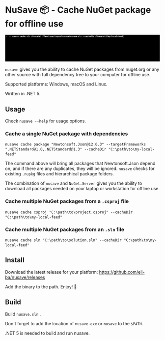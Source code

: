 # NuSave 📦 - Cache NuGet package for offline use

![](./readme/recording.gif)

`nusave` gives you the ability to cache NuGet packages from nuget.org or
any other source with full dependency tree to your computer for offline use.

Supported platforms: Windows, macOS and Linux.

Written in .NET 5.

## Usage

Check `nusave --help` for usage options.

### Cache a single NuGet package with dependencies
```shell
nusave cache package "Newtonsoft.Json@12.0.3" --targetFrameworks ".NETStandard@1.0,.NETStandard@1.3" --cacheDir "C:\path\to\my-local-feed"
```

The command above will bring all packages that Newtonsoft.Json depend on, and if there are 
any duplicates, they will be ignored. `nusave` checks for existing `.nupkg` files and 
hierarchical package folders.

The combination of `nusave` and `NuGet.Server` gives you the ability to download all 
packages needed on your laptop or workstation for offline use.

### Cache multiple NuGet packages from a `.csproj` file

```shell
nusave cache csproj "C:\path\to\project.csproj" --cacheDir "C:\path\to\my-local-feed"
```

### Cache multiple NuGet packages from an `.sln` file

```shell
nusave cache sln "C:\path\to\solution.sln" --cacheDir "C:\path\to\my-local-feed"
```

## Install
Download the latest release for your platform: https://github.com/eli-ba/nusave/releases

Add the binary to the path. Enjoy! 🎉

## Build

Build `nusave.sln` .

Don't forget to add the location of `nusave.exe` or `nusave` to the `$PATH`.

.NET 5 is needed to build and run nusave.
